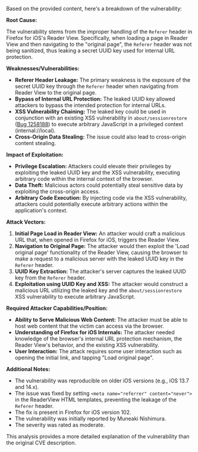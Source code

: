 Based on the provided content, here's a breakdown of the vulnerability:

**Root Cause:**

The vulnerability stems from the improper handling of the `Referer` header in Firefox for iOS's Reader View. Specifically, when loading a page in Reader View and then navigating to the "original page", the `Referer` header was not being sanitized, thus leaking a secret UUID key used for internal URL protection.

**Weaknesses/Vulnerabilities:**

*   **Referer Header Leakage:** The primary weakness is the exposure of the secret UUID key through the `Referer` header when navigating from Reader View to the original page.
*   **Bypass of Internal URL Protection:** The leaked UUID key allowed attackers to bypass the intended protection for internal URLs.
*   **XSS Vulnerability Chaining:** The leaked key could be used in conjunction with an existing XSS vulnerability in `about/sessionrestore` ([Bug 1258188](/show_bug.cgi?id=1258188)) to execute arbitrary JavaScript in a privileged context (internal://local).
*   **Cross-Origin Data Stealing:** The issue could also lead to cross-origin content stealing.

**Impact of Exploitation:**

*   **Privilege Escalation:** Attackers could elevate their privileges by exploiting the leaked UUID key and the XSS vulnerability, executing arbitrary code within the internal context of the browser.
*   **Data Theft:** Malicious actors could potentially steal sensitive data by exploiting the cross-origin access.
*   **Arbitrary Code Execution:** By injecting code via the XSS vulnerability, attackers could potentially execute arbitrary actions within the application's context.

**Attack Vectors:**

1.  **Initial Page Load in Reader View:** An attacker would craft a malicious URL that, when opened in Firefox for iOS, triggers the Reader View.
2.  **Navigation to Original Page:** The attacker would then exploit the 'Load original page' functionality of the Reader View, causing the browser to make a request to a malicious server with the leaked UUID key in the `Referer` header.
3.  **UUID Key Extraction:** The attacker's server captures the leaked UUID key from the `Referer` header.
4.  **Exploitation using UUID Key and XSS:** The attacker would construct a malicious URL utilizing the leaked key and the `about/sessionrestore` XSS vulnerability to execute arbitrary JavaScript.

**Required Attacker Capabilities/Position:**

*   **Ability to Serve Malicious Web Content:** The attacker must be able to host web content that the victim can access via the browser.
*   **Understanding of Firefox for iOS Internals:** The attacker needed knowledge of the browser's internal URL protection mechanism, the Reader View's behavior, and the existing XSS vulnerability.
*   **User Interaction:** The attack requires some user interaction such as opening the initial link, and tapping "Load original page".

**Additional Notes:**

*   The vulnerability was reproducible on older iOS versions (e.g., iOS 13.7 and 14.x).
*   The issue was fixed by setting `<meta name="referrer" content="never">` in the ReaderView HTML templates, preventing the leakage of the `Referer` header.
*   The fix is present in Firefox for iOS version 102.
*   The vulnerability was initially reported by Muneaki Nishimura.
*   The severity was rated as moderate.

This analysis provides a more detailed explanation of the vulnerability than the original CVE description.